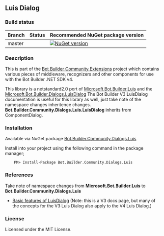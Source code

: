 ## Luis Dialog

### Build status
| Branch | Status | Recommended NuGet package version |
| ------ | ------ | ------ |
| master | | [![NuGet version](https://img.shields.io/badge/NuGet-1.0.0-blue.svg)](https://www.nuget.org/packages/Bot.Builder.Community.Dialogs.Luis/) |

### Description
This is part of the [Bot Builder Community Extensions](https://github.com/BotBuilderCommunity) project which contains various pieces of middleware, recognizers and other components for use with the Bot Builder .NET SDK v4.

This library is a netstandard2.0 port of [Microsoft.Bot.Builder.Luis](https://github.com/microsoft/BotBuilder-V3/tree/master/CSharp/Library/Microsoft.Bot.Builder/Luis) and the [Microsoft.Bot.Builder.Dialogs.LuisDialog](https://github.com/microsoft/BotBuilder-V3/blob/master/CSharp/Library/Microsoft.Bot.Builder/Dialogs/LuisDialog.cs)  The Bot Builder V3 LuisDialog documentation is useful for this library as well, just take note of the namespace changes inheritence changes.  **Bot.Builder.Community.Dialogs.Luis.LuisDialog** inherits from ComponentDialog.

### Installation

Available via NuGet package [Bot.Builder.Community.Dialogs.Luis](https://www.nuget.org/packages/Bot.Builder.Community.Dialogs.Luis/)

Install into your project using the following command in the package manager;
```
    PM> Install-Package Bot.Builder.Community.Dialogs.Luis
```

### References
Take note of namespace changes from **Microsoft.Bot.Builder.Luis** to **Bot.Builder.Community.Dialogs.Luis**

* [Basic features of LuisDialog](https://docs.microsoft.com/en-us/azure/bot-service/dotnet/bot-builder-dotnet-luis-dialogs)  (Note: this is a V3 docs page, but many of the concepts for the V3 Luis Dialog also apply to the V4 Luis Dialog.)

### License

Licensed under the MIT License.

